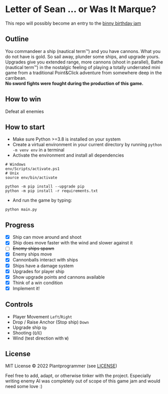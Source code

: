 # Letter of Sean ... or Was It Marque?
This repo will possibly become an entry to the [binny birthday jam](https://itch.io/jam/binnys-birthday-jam-2022)

## Outline
You commandeer a ship (nautical term™) and you have cannons. What you do not have is gold.
So sail away, plunder some ships, and upgrade yours.
Upgrades give you extended range, more cannons (shoot in parallel), 
Bathe (nautical term™) in the nostalgic feeling of playing a totally underrated mini game from a traditional Point&Click adventure from somewhere deep in the carribean.  
**No sword fights were fought during the production of this game.**

## How to win
Defeat all enemies

## How to start
- Make sure Python >=3.8 is installed on your system
- Create a virtual environment in your current directory by running `python -m venv env` in a terminal
- Activate the environment and install all dependencies
```shell
# Windows
env/Scripts/activate.ps1
# Unix
source env/bin/activate

python -m pip install --upgrade pip
python -m pip install -r requirements.txt
```
- And run the game by typing:
```shell
python main.py
```

## Progress
- [x] Ship can move around and shoot
- [x] Ship does move faster with the wind and slower against it
- [ ] ~~Enemy ships spawn~~
- [x] Enemy ships move
- [x] Cannonballs interact with ships
- [x] Ships have a damage system
- [x] Upgrades for player ship
- [x] Show upgrade points and cannons available
- [x] Think of a win condition
- [x] Implement it!

## Controls
- Player Movement `Left`/`Right`
- Drop / Raise Anchor (Stop ship) `Down`
- Upgrade ship `Up` 
- Shooting (`Q`/`E`)
- Wind (test direction with `W`)


## License
MIT License &copy; 2022 Plantprogrammer (see [LICENSE](LICENSE))

Feel free to add, adapt, or otherwise tinker with the project. Especially writing enemy AI was 
completely out of scope of this game jam and would need some love :)  

